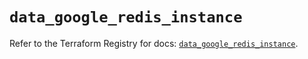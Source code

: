 # `data_google_redis_instance`

Refer to the Terraform Registry for docs: [`data_google_redis_instance`](https://registry.terraform.io/providers/hashicorp/google/5.39.0/docs/data-sources/redis_instance).

